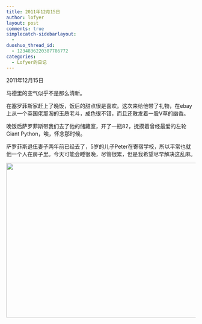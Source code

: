 ```yaml
---
title: 2011年12月15日
author: lofyer
layout: post
comments: true
simplecatch-sidebarlayout:
  - 
duoshuo_thread_id:
  - 1234836220387786772
categories:
  - Lofyer的日记
---
```

2011年12月15日

马德里的空气似乎不是那么清新。

在塞罗菲斯家赶上了晚饭，饭后的甜点很是喜欢。这次来给他带了礼物，在ebay上从一个英国佬那淘的玉质老斗，成色很不错，而且还散发着一股V草的幽香。

晚饭后萨罗菲斯带我们去了他的储藏室，开了一瓶82，抚摸着曾经最爱的左轮Giant Python，唉，怀念那时候。

萨罗菲斯退伍妻子两年前已经去了，5岁的儿子Peter在寄宿学校，所以平常也就他一个人在房子里。今天可能会睡很晚，尽管很累，但是我希望尽早解决这乱麻。

[<img class="alignnone size-full wp-image-697" title="690" src="http://lofyer.org/wp-content/uploads/2011/12/69011.jpg" alt="" width="634" height="411" />][1]

 [1]: http://lofyer.org/wp-content/uploads/2011/12/69011.jpg